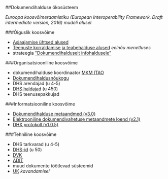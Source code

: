 ﻿##Dokumendihalduse ökosüsteem

_Euroopa koosvõimeraamistiku (European Interoperability Framework. Draft intermediate version, 2016) mudeli alusel_

###Õiguslik koosvõime
- [Asjaajamise ühtsed alused](https://www.riigiteataja.ee/akt/119062012007)
- [Teenuste korraldamise ja teabehalduse alused](https://eelnoud.valitsus.ee/main/mount/docList/e0e969c6-4e9f-4d95-952f-69a447623a2b) _eelnõu menetluses_
- strateegia ["Dokumendihalduselt infohaldusele"](https://www.mkm.ee/et/tegevused-eesmargid/infouhiskond/dokumendihaldusest-infohalduseni)

###Organisatsiooniline koosvõime
- dokumendihalduse koordinaator [MKM ITAO](https://www.mkm.ee/et/tegevused-eesmargid/infouhiskond/dokumendihaldusest-infohalduseni)
- [Dokumendihaldusnõukogu](https://www.mkm.ee/et/tegevused-eesmargid/infouhiskond/dokumendihaldusest-infohalduseni)
- DHS arendajad (u 4-5)
- [DHS haldajad](https://riha.eesti.ee) (u 450)
- DHS teenusepakkujad

###Informatsiooniline koosvõime
- [Dokumendihalduse metaandmed (v3.0)](https://riha.eesti.ee/riha/main/xml/dokumendihalduse_metaandmed/1)
- [Elektrooniline dokumendivahetuse metaandmete loend (v2.1)](https://riha.eesti.ee/riha/main/xml/elektroonilise_andmevahetuse_metaandmete_loend/1)
- [DHX protokoll (v1.0.5)](https://e-gov.github.io/DHX)

###Tehniline koosvõime
- DHS tarkvarad (u 4-5)
- [DHS-id](https://riha.eesti.ee) (u 50)
- [DVK](https://github.com/e-gov/DVK)
- [ADIT](https://github.com/e-gov/ADIT)
- muud dokumente töötlevad süsteemid
- [UK](https://github.com/e-gov/DHX) _kavandamisel_



